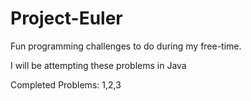# Project-Euler

Fun programming challenges to do during my free-time.

I will be attempting these problems in Java

Completed Problems: 1,2,3
